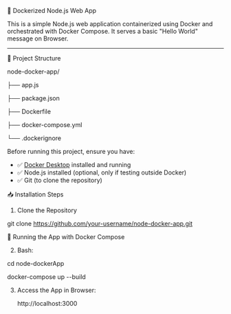 🚀 Dockerized Node.js Web App

This is a simple Node.js web application containerized using Docker and orchestrated with Docker Compose. 
It serves a basic "Hello World" message on Browser.

---

📂 Project Structure

node-docker-app/

├── app.js

├── package.json

├── Dockerfile

├── docker-compose.yml

└── .dockerignore

Before running this project, ensure you have:

- ✅ [Docker Desktop](https://www.docker.com/products/docker-desktop) installed and running
- ✅ Node.js installed (optional, only if testing outside Docker)
- ✅ Git (to clone the repository)

📥 Installation Steps

1. Clone the Repository
    
git clone https://github.com/your-username/node-docker-app.git

🚀 Running the App with Docker Compose

2. Bash: 

cd node-dockerApp

docker-compose up --build

3. Access the App in Browser:
   
   http://localhost:3000

